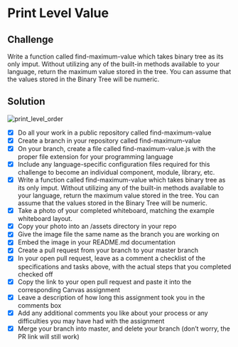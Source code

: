 # Print Level Value

## Challenge

Write a function called find-maximum-value which takes binary tree as its only imput. Without utilizing any of the built-in methods available to your language, return the maximum value stored in the tree. You can assume that the values stored in the Binary Tree will be numeric.

## Solution
![print_level_order](https://user-images.githubusercontent.com/25094584/40436216-5a80041c-5e67-11e8-84dc-107d7a144f8b.jpg)

- [x] Do all your work in a public repository called find-maximum-value
- [x] Create a branch in your repository called find-maximum-value
- [x] On your branch, create a file called find-maximum-value.js with the proper file extension for your programming language
- [x] Include any language-specific configuration files required for this challenge to become an individual component, module, library, etc.
- [x] Write a function called find-maximum-value which takes binary tree as its only imput. Without utilizing any of the built-in methods available to your language, return the maximum value stored in the tree. You can assume that the values stored in the Binary Tree will be numeric.
- [x] Take a photo of your completed whiteboard, matching the example whiteboard layout.
- [x] Copy your photo into an /assets directory in your repo
- [x] Give the image file the same name as the branch you are working on
- [x] Embed the image in your README.md documentation
- [x] Create a pull request from your branch to your master branch
- [x] In your open pull request, leave as a comment a checklist of the specifications and tasks above, with the actual steps that you completed checked off
- [x] Copy the link to your open pull request and paste it into the corresponding Canvas assignment
- [x] Leave a description of how long this assignment took you in the comments box
- [x] Add any additional comments you like about your process or any difficulties you may have had with the assignment
- [x] Merge your branch into master, and delete your branch (don’t worry, the PR link will still work)
